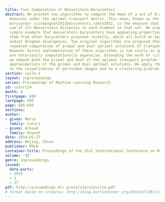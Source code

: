 ```yaml
---
title: Fast Computation of Wasserstein Barycenters
abstract: We present new algorithms to compute the mean of a set of N empirical probability
  measures under the optimal transport metric. This mean, known as the Wasserstein
  barycenter \citepagueh2011barycenters,rabin2012, is the measure that minimizes the
  sum of its Wasserstein distances to each element in that set. We argue through a
  simple example that Wasserstein barycenters have appealing properties that differentiate
  them from other barycenters proposed recently, which all build on kernel smoothing
  and/or Bregman divergences. Two original algorithms are proposed that require the
  repeated computation of primal and dual optimal solutions of transport problems.
  However direct implementation of these algorithms is too costly as optimal transports
  are notoriously computationally expensive. Extending the work of \citetcuturi2013sinkhorn,
  we smooth both the primal and dual of the optimal transport problem to recover fast
  approximations of the primal and dual optimal solutions. We apply these algorithms
  to the visualization of perturbed images and to a clustering problem.
section: cycle-2
layout: inproceedings
series: Proceedings of Machine Learning Research
id: cuturi14
month: 0
firstpage: 685
lastpage: 693
page: 685-693
sections: 
author:
- given: Marco
  family: Cuturi
- given: Arnaud
  family: Doucet
date: 2014-01-27
address: Bejing, China
publisher: PMLR
container-title: Proceedings of the 31st International Conference on Machine Learning
volume: '32'
genre: inproceedings
issued:
  date-parts:
  - 2014
  - 1
  - 27
pdf: http://proceedings.mlr.press/v32/cuturi14.pdf
# Format based on citeproc: http://blog.martinfenner.org/2013/07/30/citeproc-yaml-for-bibliographies/
---
```

